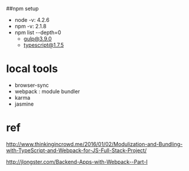 ##npm setup
- node -v: 4.2.6
- npm -v: 2.1.8
- npm list --depth=0
  - gulp@3.9.0
  - typescript@1.7.5

# local tools
- browser-sync
- webpack : module bundler
- karma
- jasmine




# ref
http://www.thinkingincrowd.me/2016/01/02/Modulization-and-Bundling-with-TypeScript-and-Webpack-for-JS-Full-Stack-Project/

http://jlongster.com/Backend-Apps-with-Webpack--Part-I